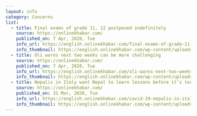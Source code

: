 ```yaml
---
layout: info
category: Concerns
list:
  - title: Final exams of grade 11, 12 postponed indefinitely
    source: https://onlinekhabar.com/
    published_on: 7 Apr, 2020, Tue
    info_url: https://english.onlinekhabar.com/final-exams-of-grade-11-12-postponed-indefinitely.html
    info_thumbnail: https://english.onlinekhabar.com/wp-content/uploads/2017/05/National-Examinations-Board-NEB-Nepal.jpg
  - title: Oli warns next two weeks can be more challenging
    source: https://onlinekhabar.com/
    published_on: 7 Apr, 2020, Tue
    info_url: https://english.onlinekhabar.com/oli-warns-next-two-weeks-can-be-more-challenging.html
    info_thumbnail: https://english.onlinekhabar.com/wp-content/uploads/2020/04/Pm-kp-oli-2.jpg
  - title: Nepalis in Italy want Nepal to learn lessons before it’s too late
    source: https://onlinekhabar.com/
    published_on: 31 Mar, 2020, Tue
    info_url: https://english.onlinekhabar.com/covid-19-nepalis-in-italy-want-nepal-to-learn-lessons-before-its-too-late.html
    info_thumbnail: https://english.onlinekhabar.com/wp-content/uploads/2020/03/nepali-At-italy.jpg
---
```

